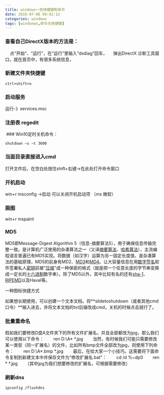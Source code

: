```yaml
---
title: windows一些快捷键和命令
date: 2016-07-06 09:42:13
categories: windows
tags: [windonws,命令与快捷键]
---
```


### 查看自己DirectX版本的方法是：

    点“开始”、“运行”，在“运行”里输入“dxdiag”回车，
    弹出DirectX 诊断工具窗口，就在首页中，有很多系统信息，

### 新建文件夹快捷键 

`ctrl+shift+n`

### 启动服务 

运行-》services.msc

<!-- more -->

### 注册表 regedit 

 ### Win10定时关机命令：

`shutdown –s –t 3600`

### 当面目录直接进入cmd

打开文件后，在空白处按住shift+右键->在此处打开命令窗口

### 开机启动

win+r msconfig ->启动 可以关闭开机启动项 （ms 微软）

### 画图

win+r mspaint

### MD5

﻿MD5即Message-Digest Algorithm 5（信息-摘要算法5），用于确保信息传输完整一致。是计算机广泛使用的杂凑算法之一（又译[摘要算法](http://baike.baidu.com/view/10961371.htm)、[哈希算法](http://baike.baidu.com/view/273836.htm)），主流编程语言普遍已有MD5实现。将数据（如汉字）运算为另一固定长度值，是杂凑算法的基础原理，MD5的前身有MD2、[MD3](http://baike.baidu.com/view/2535629.htm)和[MD4](http://baike.baidu.com/view/444142.htm)。让大容量信息在用[数字签名](http://baike.baidu.com/view/7626.htm)软件签署私人[密钥](http://baike.baidu.com/view/934.htm)前被"[压缩](http://baike.baidu.com/subview/786588/12546221.htm)"成一种保密的格式（就是把一个任意长度的字节串变换成一定长的[十六进制](http://baike.baidu.com/view/230306.htm)数字串）。除了MD5以外，其中比较有名的还有[sha-1](http://baike.baidu.com/view/94209.htm)、[RIPEMD](http://baike.baidu.com/view/260854.htm)以及Haval等。

一种图标快捷方式

如果想长期使用，可以创建一个文本文档，将**slidetoshutdown（或者其他cmd口令）**输入进去，并将文本文档的txt后缀改成cmd，关机的时候点击就行了。

### 批量重命名

假如我们要修改D盘A文件夹下的所有文件扩展名，并且全部都改为jpg，那么我们可以使用以下命令：
　　ren D:\A\* *.jpg
　　当然，有时候我们可能只需要修改某一类型（同一扩展名）的文件，比如所有bmp文件全部改为jpg，则使用下列命令：
　　ren D:\A\*.bmp *.jpg
　　最后，在给大家一个小技巧。这需要将下面命令复制到新建文本中并保存文件为“修改扩展名.bat”：
　　cd /d %~dp0
　　ren * *.jpg
　　（其中jpg为我们想要修改的扩展名，可根据需要修改）

### 刷新dns

`ipconfig /flushdns`